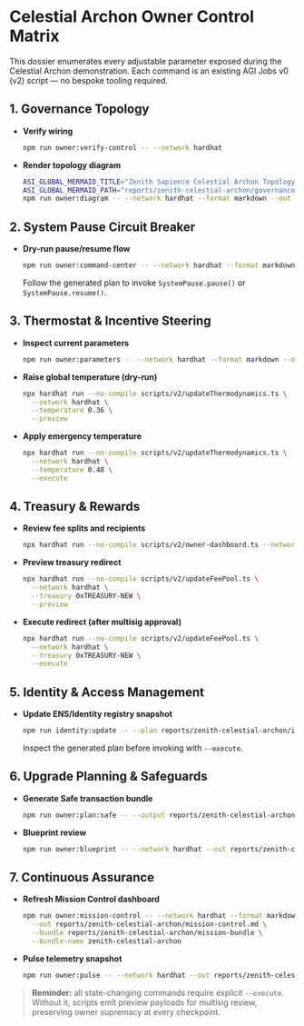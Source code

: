 # Celestial Archon Owner Control Matrix

This dossier enumerates every adjustable parameter exposed during the Celestial
Archon demonstration. Each command is an existing AGI Jobs v0 (v2) script —
no bespoke tooling required.

## 1. Governance Topology

- **Verify wiring**
  ```bash
  npm run owner:verify-control -- --network hardhat
  ```
- **Render topology diagram**
  ```bash
  ASI_GLOBAL_MERMAID_TITLE="Zenith Sapience Celestial Archon Topology" \
  ASI_GLOBAL_MERMAID_PATH="reports/zenith-celestial-archon/governance.mmd" \
  npm run owner:diagram -- --network hardhat --format markdown --out reports/zenith-celestial-archon/governance.md
  ```

## 2. System Pause Circuit Breaker

- **Dry-run pause/resume flow**
  ```bash
  npm run owner:command-center -- --network hardhat --format markdown --out reports/zenith-celestial-archon/command-center.md
  ```
  Follow the generated plan to invoke `SystemPause.pause()` or `SystemPause.resume()`.

## 3. Thermostat & Incentive Steering

- **Inspect current parameters**
  ```bash
  npm run owner:parameters -- --network hardhat --format markdown --out reports/zenith-celestial-archon/parameter-matrix.md
  ```
- **Raise global temperature (dry-run)**
  ```bash
  npx hardhat run --no-compile scripts/v2/updateThermodynamics.ts \
    --network hardhat \
    --temperature 0.36 \
    --preview
  ```
- **Apply emergency temperature**
  ```bash
  npx hardhat run --no-compile scripts/v2/updateThermodynamics.ts \
    --network hardhat \
    --temperature 0.48 \
    --execute
  ```

## 4. Treasury & Rewards

- **Review fee splits and recipients**
  ```bash
  npx hardhat run --no-compile scripts/v2/owner-dashboard.ts --network hardhat
  ```
- **Preview treasury redirect**
  ```bash
  npx hardhat run --no-compile scripts/v2/updateFeePool.ts \
    --network hardhat \
    --treasury 0xTREASURY-NEW \
    --preview
  ```
- **Execute redirect (after multisig approval)**
  ```bash
  npx hardhat run --no-compile scripts/v2/updateFeePool.ts \
    --network hardhat \
    --treasury 0xTREASURY-NEW \
    --execute
  ```

## 5. Identity & Access Management

- **Update ENS/Identity registry snapshot**
  ```bash
  npm run identity:update -- --plan reports/zenith-celestial-archon/identity-plan.json
  ```
  Inspect the generated plan before invoking with `--execute`.

## 6. Upgrade Planning & Safeguards

- **Generate Safe transaction bundle**
  ```bash
  npm run owner:plan:safe -- --output reports/zenith-celestial-archon/upgrade-plan.json
  ```
- **Blueprint review**
  ```bash
  npm run owner:blueprint -- --network hardhat --out reports/zenith-celestial-archon/blueprint.md
  ```

## 7. Continuous Assurance

- **Refresh Mission Control dashboard**
  ```bash
  npm run owner:mission-control -- --network hardhat --format markdown \
    --out reports/zenith-celestial-archon/mission-control.md \
    --bundle reports/zenith-celestial-archon/mission-bundle \
    --bundle-name zenith-celestial-archon
  ```
- **Pulse telemetry snapshot**
  ```bash
  npm run owner:pulse -- --network hardhat --out reports/zenith-celestial-archon/pulse.json
  ```

> **Reminder:** all state-changing commands require explicit `--execute`. Without
> it, scripts emit preview payloads for multisig review, preserving owner
> supremacy at every checkpoint.
